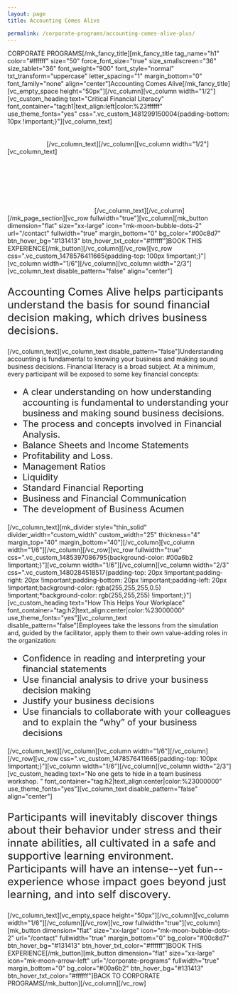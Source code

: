 ```yaml
---
layout: page
title: Accounting Comes Alive

permalink: /corporate-programs/accounting-comes-alive-plus/
---
```

CORPORATE PROGRAMS[/mk_fancy_title][mk_fancy_title tag_name="h1" color="#ffffff" size="50" force_font_size="true" size_smallscreen="36" size_tablet="36" font_weight="900" font_style="normal" txt_transform="uppercase" letter_spacing="1" margin_bottom="0" font_family="none" align="center"]Accounting Comes Alive[/mk_fancy_title][vc_empty_space height="50px"][/vc_column][vc_column width="1/2"][vc_custom_heading text="Critical Financial Literacy" font_container="tag:h1|text_align:left|color:%23ffffff" use_theme_fonts="yes" css=".vc_custom_1481299150004{padding-bottom: 10px !important;}"][vc_column_text]<span style="font-weight: 400; color: #ffffff;">The Accounting Comes Alive program gives participants complete financial literacy training through real life business scenarios using our trademarked process known as Color Accounting™.</span>[/vc_column_text][/vc_column][vc_column width="1/2"][vc_column_text]<span style="font-weight: 400; color: #ffffff;">Accounting Comes Alive completely eliminates the guesswork and the complexity normally associated with accounting principles, so that participants of all backgrounds and knowledge levels can acquire broad-based financial literacy.</span>

<span style="font-weight: 400; color: #ffffff;">Teams are presented with real business scenarios which must be analyzed using standard accounting principles and terminology. Our unique financial literacy program uses a unique and clever color-coding system which solidifies their understanding.</span>[/vc_column_text][/vc_column][/mk_page_section][vc_row fullwidth="true"][vc_column][mk_button dimension="flat" size="xx-large" icon="mk-moon-bubble-dots-2" url="/contact" fullwidth="true" margin_bottom="0" bg_color="#00c8d7" btn_hover_bg="#131413" btn_hover_txt_color="#ffffff"]BOOK THIS EXPERIENCE[/mk_button][/vc_column][/vc_row][vc_row css=".vc_custom_1478576411665{padding-top: 100px !important;}"][vc_column width="1/6"][/vc_column][vc_column width="2/3"][vc_column_text disable_pattern="false" align="center"]
<p style="font-size: 24px;">Accounting Comes Alive helps participants understand the basis for sound financial decision making, which drives business decisions.</p>
[/vc_column_text][vc_column_text disable_pattern="false"]Understanding accounting is fundamental to knowing your business and making sound business decisions. Financial literacy is a broad subject. At a minimum, every participant will be exposed to some key financial concepts:
<ul style="font-size: 20px;">
 	<li style="font-weight: 400;"><span style="font-weight: 400;">A clear understanding on how understanding accounting is fundamental to understanding your business and making sound business decisions.</span></li>
 	<li style="font-weight: 400;"><span style="font-weight: 400;">The process and concepts involved in Financial Analysis.</span></li>
 	<li style="font-weight: 400;"><span style="font-weight: 400;">Balance Sheets and Income Statements</span></li>
 	<li style="font-weight: 400;"><span style="font-weight: 400;">Profitability and Loss.</span></li>
 	<li style="font-weight: 400;"><span style="font-weight: 400;">Management Ratios</span></li>
 	<li style="font-weight: 400;"><span style="font-weight: 400;">Liquidity</span></li>
 	<li style="font-weight: 400;"><span style="font-weight: 400;">Standard Financial Reporting</span></li>
 	<li style="font-weight: 400;"><span style="font-weight: 400;">Business and Financial Communication</span></li>
 	<li style="font-weight: 400;"><span style="font-weight: 400;">The development of Business Acumen</span></li>
</ul>
[/vc_column_text][mk_divider style="thin_solid" divider_width="custom_width" custom_width="25" thickness="4" margin_top="40" margin_bottom="40"][/vc_column][vc_column width="1/6"][/vc_column][/vc_row][vc_row fullwidth="true" css=".vc_custom_1485397086795{background-color: #00a6b2 !important;}"][vc_column width="1/6"][/vc_column][vc_column width="2/3" css=".vc_custom_1480284518517{padding-top: 20px !important;padding-right: 20px !important;padding-bottom: 20px !important;padding-left: 20px !important;background-color: rgba(255,255,255,0.5) !important;*background-color: rgb(255,255,255) !important;}"][vc_custom_heading text="How This Helps Your Workplace" font_container="tag:h2|text_align:center|color:%23000000" use_theme_fonts="yes"][vc_column_text disable_pattern="false"]Employees take the lessons from the simulation and, guided by the facilitator, apply them to their own value-adding roles in the organization:
<ul style="font-size: 20px;">
 	<li style="font-weight: 400;"><span style="font-weight: 400;">Confidence in reading and interpreting your financial statements</span></li>
 	<li style="font-weight: 400;"><span style="font-weight: 400;">Use financial analysis to drive your business decision making</span></li>
 	<li style="font-weight: 400;"><span style="font-weight: 400;">Justify your business decisions</span></li>
 	<li style="font-weight: 400;"><span style="font-weight: 400;">Use financials to collaborate with your colleagues and to explain the “why” of your business decisions</span></li>
</ul>
[/vc_column_text][/vc_column][vc_column width="1/6"][/vc_column][/vc_row][vc_row css=".vc_custom_1478576411665{padding-top: 100px !important;}"][vc_column width="1/6"][/vc_column][vc_column width="2/3"][vc_custom_heading text="No one gets to hide in a team business workshop. " font_container="tag:h2|text_align:center|color:%23000000" use_theme_fonts="yes"][vc_column_text disable_pattern="false" align="center"]
<p style="font-size: 24px;">Participants will inevitably discover things about their behavior under stress and their innate abilities, all cultivated in a safe and supportive learning environment. Participants will have an intense--yet fun--experience whose impact goes beyond just learning, and into self discovery.</p>
[/vc_column_text][vc_empty_space height="50px"][/vc_column][vc_column width="1/6"][/vc_column][/vc_row][vc_row fullwidth="true"][vc_column][mk_button dimension="flat" size="xx-large" icon="mk-moon-bubble-dots-2" url="/contact" fullwidth="true" margin_bottom="0" bg_color="#00c8d7" btn_hover_bg="#131413" btn_hover_txt_color="#ffffff"]BOOK THIS EXPERIENCE[/mk_button][mk_button dimension="flat" size="xx-large" icon="mk-moon-arrow-left" url="/corporate-programs" fullwidth="true" margin_bottom="0" bg_color="#00a6b2" btn_hover_bg="#131413" btn_hover_txt_color="#ffffff"]BACK TO CORPORATE PROGRAMS[/mk_button][/vc_column][/vc_row]
